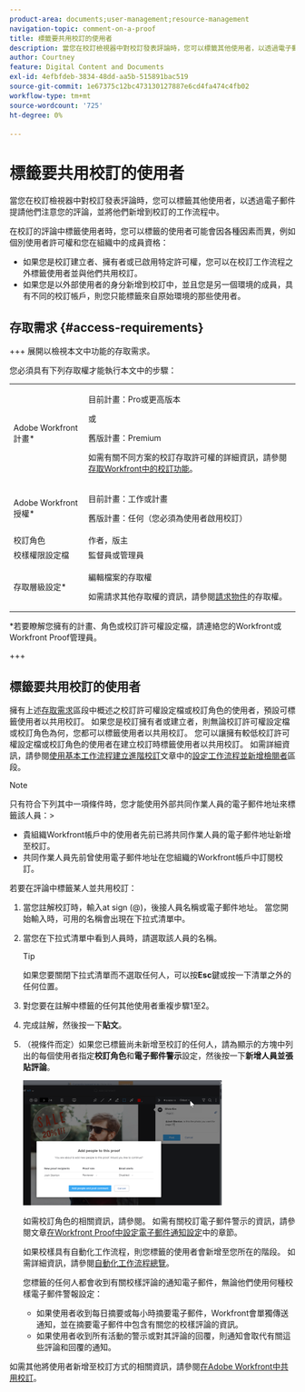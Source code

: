 ```yaml
---
product-area: documents;user-management;resource-management
navigation-topic: comment-on-a-proof
title: 標籤要共用校訂的使用者
description: 當您在校訂檢視器中對校訂發表評論時，您可以標籤其他使用者，以透過電子郵件提請他們注意您的評論，並將他們新增到校訂的工作流程中。
author: Courtney
feature: Digital Content and Documents
exl-id: 4efbfdeb-3834-48dd-aa5b-515891bac519
source-git-commit: 1e67375c12bc473130127887e6cd4fa474c4fb02
workflow-type: tm+mt
source-wordcount: '725'
ht-degree: 0%

---
```


# 標籤要共用校訂的使用者

當您在校訂檢視器中對校訂發表評論時，您可以標籤其他使用者，以透過電子郵件提請他們注意您的評論，並將他們新增到校訂的工作流程中。

在校訂的評論中標籤使用者時，您可以標籤的使用者可能會因各種因素而異，例如個別使用者許可權和您在組織中的成員資格：

* 如果您是校訂建立者、擁有者或已啟用特定許可權，您可以在校訂工作流程之外標籤使用者並與他們共用校訂。
* 如果您是以外部使用者的身分新增到校訂中，並且您是另一個環境的成員，具有不同的校訂帳戶，則您只能標籤來自原始環境的那些使用者。<!--For more information, see [Proofing collaboration limitations with people outside of your organization](../../../../review-and-approve-work/proofing/tips-tricks-and-troubleshooting/collaboration-with-members-outside-of-your-organization.md)-->

## 存取需求 {#access-requirements}

+++ 展開以檢視本文中功能的存取需求。

您必須具有下列存取權才能執行本文中的步驟：

<table style="table-layout:auto"> 
 <col> 
 <col> 
 <tbody> 
  <tr> 
   <td role="rowheader">Adobe Workfront計畫*</td> 
   <td> <p>目前計畫：Pro或更高版本</p> <p>或</p> <p>舊版計畫：Premium</p> <p>如需有關不同方案的校訂存取許可權的詳細資訊，請參閱<a href="/help/quicksilver/administration-and-setup/manage-workfront/configure-proofing/access-to-proofing-functionality.md" class="MCXref xref">存取Workfront中的校訂功能</a>。</p> </td> 
  </tr> 
  <tr> 
   <td role="rowheader">Adobe Workfront授權*</td> 
   <td> <p>目前計畫：工作或計畫</p> <p>舊版計畫：任何（您必須為使用者啟用校訂）</p> </td> 
  </tr> 
  <tr data-mc-conditions=""> 
   <td role="rowheader">校訂角色</td> 
   <td>作者，版主</td> 
  </tr> 
  <tr data-mc-conditions=""> 
   <td role="rowheader">校樣權限設定檔 </td> 
   <td>監督員或管理員</td> 
  </tr> 
  <tr data-mc-conditions=""> 
   <td role="rowheader">存取層級設定*</td> 
   <td> <p>編輯檔案的存取權</p> <p>如需請求其他存取權的資訊，請參閱<a href="../../../../workfront-basics/grant-and-request-access-to-objects/request-access.md" class="MCXref xref">請求物件</a>的存取權。</p> </td> 
  </tr> 
 </tbody> 
</table>

&#42;若要瞭解您擁有的計畫、角色或校訂許可權設定檔，請連絡您的Workfront或Workfront Proof管理員。

+++

## 標籤要共用校訂的使用者

擁有上述[存取需求](#access-requirements)區段中概述之校訂許可權設定檔或校訂角色的使用者，預設可標籤使用者以共用校訂。 如果您是校訂擁有者或建立者，則無論校訂許可權設定檔或校訂角色為何，您都可以標籤使用者以共用校訂。 您可以讓擁有較低校訂許可權設定檔或校訂角色的使用者在建立校訂時標籤使用者以共用校訂。 如需詳細資訊，請參閱[使用基本工作流程建立進階校訂](../../../../review-and-approve-work/proofing/creating-proofs-within-workfront/configure-basic-proof-workflow.md)文章中的[設定工作流程並新增檢閱者](../../../../review-and-approve-work/proofing/creating-proofs-within-workfront/configure-basic-proof-workflow.md#configur)區段。

>[!NOTE]
>
>只有符合下列其中一項條件時，您才能使用外部共同作業人員的電子郵件地址來標籤該人員：>
>* 貴組織Workfront帳戶中的使用者先前已將共同作業人員的電子郵件地址新增至校訂。
>* 共同作業人員先前曾使用電子郵件地址在您組織的Workfront帳戶中訂閱校訂。
>

若要在評論中標籤某人並共用校訂：

1. 當您註解校訂時，輸入at sign (@)，後接人員名稱或電子郵件地址。 當您開始輸入時，可用的名稱會出現在下拉式清單中。
1. 當您在下拉式清單中看到人員時，請選取該人員的名稱。

   >[!TIP]
   >
   >如果您要關閉下拉式清單而不選取任何人，可以按&#x200B;**Esc**&#x200B;鍵或按一下清單之外的任何位置。

1. 對您要在註解中標籤的任何其他使用者重複步驟1至2。
1. 完成註解，然後按一下&#x200B;**貼文**。
1. （視條件而定）如果您已標籤尚未新增至校訂的任何人，請為顯示的方塊中列出的每個使用者指定&#x200B;**校訂角色**&#x200B;和&#x200B;**電子郵件警示**&#x200B;設定，然後按一下&#x200B;**新增人員並張貼評論**。

   ![新增人員到校訂](assets/add-people-to-proof-350x220.png)

   如需校訂角色的相關資訊，請參閱。 如需有關校訂電子郵件警示的資訊，請參閱文章[在Workfront Proof中設定電子郵件通知設定](../../../../workfront-proof/wp-emailsntfctns/email-alerts/config-email-notification-settings-wp.md)中的章節。

   如果校樣具有自動化工作流程，則您標籤的使用者會新增至您所在的階段。 如需詳細資訊，請參閱[自動化工作流程總覽](../../../../review-and-approve-work/proofing/proofing-overview/automated-workflow.md)。

   您標籤的任何人都會收到有關校樣評論的通知電子郵件，無論他們使用何種校樣電子郵件警報設定：

   * 如果使用者收到每日摘要或每小時摘要電子郵件，Workfront會單獨傳送通知，並在摘要電子郵件中包含有關您的校樣評論的資訊。
   * 如果使用者收到所有活動的警示或對其評論的回覆，則通知會取代有關這些評論和回覆的通知。

如需其他將使用者新增至校訂方式的相關資訊，請參閱[在Adobe Workfront中共用校訂](../../../../review-and-approve-work/proofing/managing-proofs-within-workfront/share-a-proof-in-workfront.md)。
